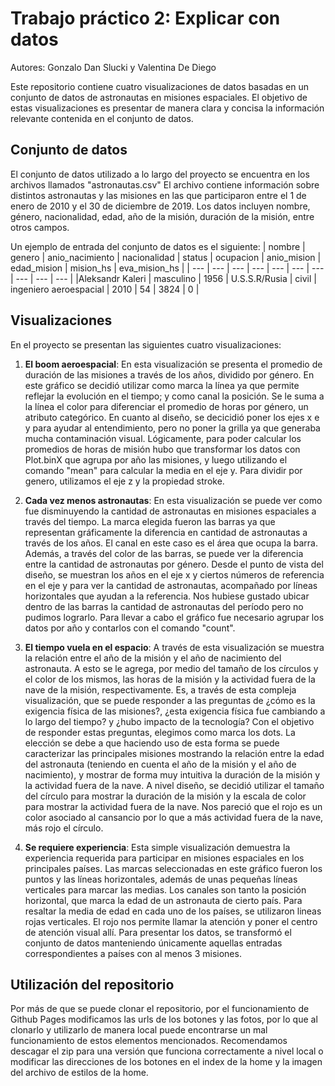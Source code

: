# Trabajo práctico 2: Explicar con datos

Autores: Gonzalo Dan Slucki y Valentina De Diego

Este repositorio contiene cuatro visualizaciones de datos basadas en un conjunto de datos de astronautas en misiones espaciales. El objetivo de estas visualizaciones es presentar de manera clara y concisa la información relevante contenida en el conjunto de datos.

## Conjunto de datos
El conjunto de datos utilizado a lo largo del proyecto se encuentra en los archivos llamados "astronautas.csv" El archivo contiene información sobre distintos astronautas y las misiones en las que participaron entre el 1 de enero de 2010 y el 30 de diciembre de 2019. Los datos incluyen nombre, género, nacionalidad, edad, año de la misión, duración de la misión, entre otros campos.

Un ejemplo de entrada del conjunto de datos es el siguiente: 
| nombre | genero | anio_nacimiento | nacionalidad | status | ocupacion | anio_mision | edad_mision | mision_hs | eva_mision_hs |
| --- | --- | --- | --- | --- | --- | --- | --- | --- | --- |
|Aleksandr Kaleri | masculino | 1956 | U.S.S.R/Rusia | civil | ingeniero aeroespacial | 2010 | 54 | 3824 | 0 |


## Visualizaciones 
En el proyecto se presentan las siguientes cuatro visualizaciones:

1. **El boom aeroespacial**: En esta visualización se presenta el promedio de duración de las misiones a través de los años, dividido por género. En este gráfico se decidió utilizar como marca la línea ya que permite reflejar la evolución en el tiempo; y como canal la posición. Se le suma a la línea el color para diferenciar el promedio de horas por género, un atributo categórico. En cuanto al diseño, se decicidió poner los ejes x e y para ayudar al entendimiento, pero no poner la grilla ya que generaba mucha contaminación visual. Lógicamente, para poder calcular los promedios de horas de misión hubo que transformar los datos con Plot.binX que agrupa por año las misiones, y luego utilizando el comando "mean" para calcular la media en el eje y. Para dividir por genero, utilizamos el eje z y la propiedad stroke.

2. **Cada vez menos astronautas**: En esta visualización se puede ver como fue disminuyendo la cantidad de astronautas en misiones espaciales a través del tiempo. La marca elegida fueron las barras ya que representan gráficamente la diferencia en cantidad de astronautas a través de los años. El canal en este caso es el área que ocupa la barra. Además, a través del color de las barras, se puede ver la diferencia entre la cantidad de astronautas por género. Desde el punto de vista del diseño, se muestran los años en el eje x y ciertos números de referencia en el eje y para ver la cantidad de astronautas, acompañado por líneas horizontales que ayudan a la referencia. Nos hubiese gustado ubicar dentro de las barras la cantidad de astronautas del período pero no pudimos lograrlo. Para llevar a cabo el gráfico fue necesario agrupar los datos por año y contarlos con el comando "count".

3. **El tiempo vuela en el espacio**: A través de esta visualización se muestra la relación entre el año de la misión y el año de nacimiento del astronauta. A esto se le agrega, por medio del tamaño de los círculos y el color de los mismos, las horas de la misión y la actividad fuera de la nave de la misión, respectivamente. Es, a través de esta compleja visualización, que se puede responder a las preguntas de ¿cómo es la exigencia física de las misiones?, ¿esta exigencia física fue cambiando a lo largo del tiempo? y ¿hubo impacto de la tecnología?
Con el objetivo de responder estas preguntas, elegimos como marca los dots. La elección se debe a que haciendo uso de esta forma se puede caracterizar las principales misiones mostrando la relación entre la edad del astronauta (teniendo en cuenta el año de la misión y el año de nacimiento), y mostrar de forma muy intuitiva la duración de la misión y la actividad fuera de la nave. A nivel diseño, se decidió utilizar el tamaño del círculo para mostrar la duración de la misión y la escala de color para mostrar la actividad fuera de la nave. Nos pareció que el rojo es un color asociado al cansancio por lo que a más actividad fuera de la nave, más rojo el círculo.

4. **Se requiere experiencia**: Esta simple visualización demuestra la experiencia requerida para participar en misiones espaciales en los principales países. Las marcas seleccionadas en este gráfico fueron los puntos y las líneas horizontales, además de unas pequeñas líneas verticales para marcar las medias. Los canales son tanto la posición horizontal, que marca la edad de un astronauta de cierto país. Para resaltar la media de edad en cada uno de los países, se utilizaron lineas rojas verticales. El rojo nos permite llamar la atención y poner el centro de atención visual allí. Para presentar los datos, se transformó el conjunto de datos manteniendo únicamente aquellas entradas correspondientes a países con al menos 3 misiones.

## Utilización del repositorio
Por más de que se puede clonar el repositorio, por el funcionamiento de Github Pages modificamos las urls de los botones y las fotos, por lo que al clonarlo y utilizarlo de manera local puede encontrarse un mal funcionamiento de estos elementos mencionados. Recomendamos descagar el zip para una versión que funciona correctamente a nivel local o modificar las direcciones de los botones en el index de la home y la imagen del archivo de estilos de la home. 

